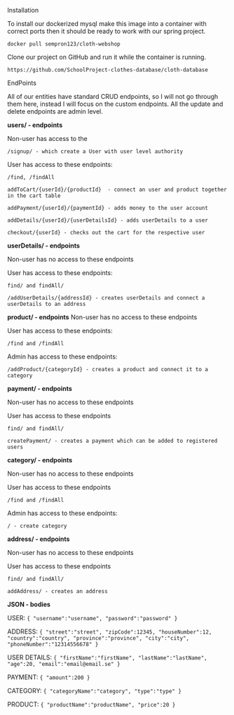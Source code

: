 Installation

To install our dockerized mysql make this image into a container 
with correct ports then it should be ready to work with our spring project.

`docker pull sempron123/cloth-webshop`

Clone our project on GitHub and run it while the container is running.

    https://github.com/SchoolProject-clothes-database/cloth-database


EndPoints

All of our entities have standard CRUD endpoints, 
so I will not go through them here, instead I will focus on the custom endpoints. 
All the update and delete endpoints are admin level.

**users/ - endpoints**

Non-user has access to the 

    /signup/ - which create a User with user level authority

User has access to these endpoints:
    
    /find, /findAll

    addToCart/{userId}/{productId}  - connect an user and product together in the cart table

    addPayment/{userId}/{paymentId} - adds money to the user account

    addDetails/{userId}/{userDetailsId} - adds userDetails to a user

    checkout/{userId} - checks out the cart for the respective user

**userDetails/ - endpoints**

Non-user has no access to these endpoints

User has access to these endpoints:

    find/ and findAll/

    /addUserDetails/{addressId} - creates userDetails and connect a userDetails to an address

**product/ - endpoints**
Non-user has no access to these endpoints

User has access to these endpoints:

    /find and /findAll

Admin has access to these endpoints:

    /addProduct/{categoryId} - creates a product and connect it to a category

**payment/ - endpoints**

Non-user has no access to these endpoints

User has access to these endpoints

    find/ and findAll/

    createPayment/ - creates a payment which can be added to registered users

**category/ - endpoints**

Non-user has no access to these endpoints

User has access to these endpoints

    /find and /findAll

Admin has access to these endpoints:

    / - create category

**address/ - endpoints**

Non-user has no access to these endpoints

User has access to these endpoints

    find/ and findAll/

    addAddress/ - creates an address

**JSON - bodies** 

USER:
`{
"username":"username",
"password":"password"
}`

ADDRESS:
`{
"street":"street",
"zipCode":12345,
"houseNumber":12,
"country":"country",
"province":"province",
"city":"city",
"phoneNumber":"12314556678"
}`

USER DETAILS:
`{
"firstName":"firstName",
"lastName":"lastName",
"age":20,
"email":"email@email.se"
}`

PAYMENT:
`{
"amount":200
}`

CATEGORY:
`{
"categoryName":"category",
"type":"type"
}`


PRODUCT:
`{
"productName":"productName",
"price":20
}`





